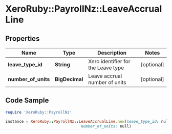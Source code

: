# XeroRuby::PayrollNz::LeaveAccrualLine

## Properties

Name | Type | Description | Notes
------------ | ------------- | ------------- | -------------
**leave_type_id** | **String** | Xero identifier for the Leave type | [optional] 
**number_of_units** | **BigDecimal** | Leave accrual number of units | [optional] 

## Code Sample

```ruby
require 'XeroRuby::PayrollNz'

instance = XeroRuby::PayrollNz::LeaveAccrualLine.new(leave_type_id: null,
                                 number_of_units: null)
```


